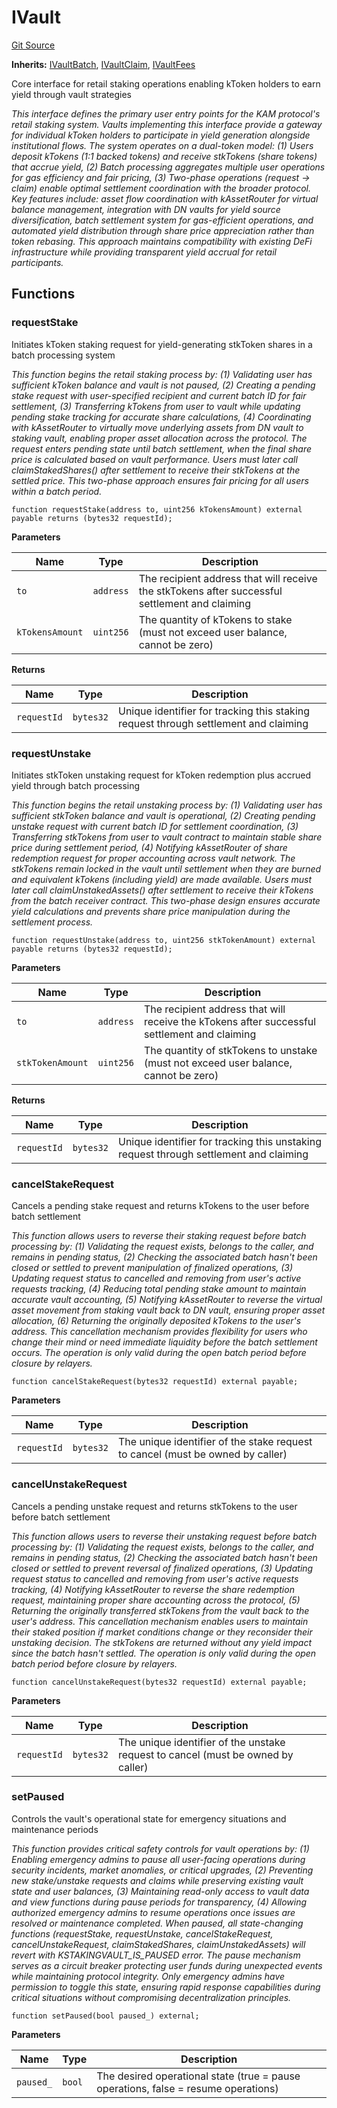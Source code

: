 # IVault
[Git Source](https://github.com/VerisLabs/KAM/blob/7810ef786f844ebd78831ee424b7ee896113d92b/src/interfaces/IVault.sol)

**Inherits:**
[IVaultBatch](/src/interfaces/IVaultBatch.sol/interface.IVaultBatch.md), [IVaultClaim](/src/interfaces/IVaultClaim.sol/interface.IVaultClaim.md), [IVaultFees](/src/interfaces/IVaultFees.sol/interface.IVaultFees.md)

Core interface for retail staking operations enabling kToken holders to earn yield through vault strategies

*This interface defines the primary user entry points for the KAM protocol's retail staking system. Vaults
implementing this interface provide a gateway for individual kToken holders to participate in yield generation
alongside institutional flows. The system operates on a dual-token model: (1) Users deposit kTokens (1:1 backed
tokens) and receive stkTokens (share tokens) that accrue yield, (2) Batch processing aggregates multiple user
operations for gas efficiency and fair pricing, (3) Two-phase operations (request → claim) enable optimal
settlement coordination with the broader protocol. Key features include: asset flow coordination with kAssetRouter
for virtual balance management, integration with DN vaults for yield source diversification, batch settlement
system for gas-efficient operations, and automated yield distribution through share price appreciation rather
than token rebasing. This approach maintains compatibility with existing DeFi infrastructure while providing
transparent yield accrual for retail participants.*


## Functions
### requestStake

Initiates kToken staking request for yield-generating stkToken shares in a batch processing system

*This function begins the retail staking process by: (1) Validating user has sufficient kToken balance
and vault is not paused, (2) Creating a pending stake request with user-specified recipient and current
batch ID for fair settlement, (3) Transferring kTokens from user to vault while updating pending stake
tracking for accurate share calculations, (4) Coordinating with kAssetRouter to virtually move underlying
assets from DN vault to staking vault, enabling proper asset allocation across the protocol. The request
enters pending state until batch settlement, when the final share price is calculated based on vault
performance. Users must later call claimStakedShares() after settlement to receive their stkTokens at
the settled price. This two-phase approach ensures fair pricing for all users within a batch period.*


```solidity
function requestStake(address to, uint256 kTokensAmount) external payable returns (bytes32 requestId);
```
**Parameters**

|Name|Type|Description|
|----|----|-----------|
|`to`|`address`|The recipient address that will receive the stkTokens after successful settlement and claiming|
|`kTokensAmount`|`uint256`|The quantity of kTokens to stake (must not exceed user balance, cannot be zero)|

**Returns**

|Name|Type|Description|
|----|----|-----------|
|`requestId`|`bytes32`|Unique identifier for tracking this staking request through settlement and claiming|


### requestUnstake

Initiates stkToken unstaking request for kToken redemption plus accrued yield through batch processing

*This function begins the retail unstaking process by: (1) Validating user has sufficient stkToken balance
and vault is operational, (2) Creating pending unstake request with current batch ID for settlement
coordination,
(3) Transferring stkTokens from user to vault contract to maintain stable share price during settlement period,
(4) Notifying kAssetRouter of share redemption request for proper accounting across vault network. The stkTokens
remain locked in the vault until settlement when they are burned and equivalent kTokens (including yield) are
made available. Users must later call claimUnstakedAssets() after settlement to receive their kTokens from
the batch receiver contract. This two-phase design ensures accurate yield calculations and prevents share
price manipulation during the settlement process.*


```solidity
function requestUnstake(address to, uint256 stkTokenAmount) external payable returns (bytes32 requestId);
```
**Parameters**

|Name|Type|Description|
|----|----|-----------|
|`to`|`address`|The recipient address that will receive the kTokens after successful settlement and claiming|
|`stkTokenAmount`|`uint256`|The quantity of stkTokens to unstake (must not exceed user balance, cannot be zero)|

**Returns**

|Name|Type|Description|
|----|----|-----------|
|`requestId`|`bytes32`|Unique identifier for tracking this unstaking request through settlement and claiming|


### cancelStakeRequest

Cancels a pending stake request and returns kTokens to the user before batch settlement

*This function allows users to reverse their staking request before batch processing by: (1) Validating
the request exists, belongs to the caller, and remains in pending status, (2) Checking the associated batch
hasn't been closed or settled to prevent manipulation of finalized operations, (3) Updating request status
to cancelled and removing from user's active requests tracking, (4) Reducing total pending stake amount
to maintain accurate vault accounting, (5) Notifying kAssetRouter to reverse the virtual asset movement
from staking vault back to DN vault, ensuring proper asset allocation, (6) Returning the originally deposited
kTokens to the user's address. This cancellation mechanism provides flexibility for users who change their
mind or need immediate liquidity before the batch settlement occurs. The operation is only valid during
the open batch period before closure by relayers.*


```solidity
function cancelStakeRequest(bytes32 requestId) external payable;
```
**Parameters**

|Name|Type|Description|
|----|----|-----------|
|`requestId`|`bytes32`|The unique identifier of the stake request to cancel (must be owned by caller)|


### cancelUnstakeRequest

Cancels a pending unstake request and returns stkTokens to the user before batch settlement

*This function allows users to reverse their unstaking request before batch processing by: (1) Validating
the request exists, belongs to the caller, and remains in pending status, (2) Checking the associated batch
hasn't been closed or settled to prevent reversal of finalized operations, (3) Updating request status
to cancelled and removing from user's active requests tracking, (4) Notifying kAssetRouter to reverse the
share redemption request, maintaining proper share accounting across the protocol, (5) Returning the originally
transferred stkTokens from the vault back to the user's address. This cancellation mechanism enables users
to maintain their staked position if market conditions change or they reconsider their unstaking decision.
The stkTokens are returned without any yield impact since the batch hasn't settled. The operation is only
valid during the open batch period before closure by relayers.*


```solidity
function cancelUnstakeRequest(bytes32 requestId) external payable;
```
**Parameters**

|Name|Type|Description|
|----|----|-----------|
|`requestId`|`bytes32`|The unique identifier of the unstake request to cancel (must be owned by caller)|


### setPaused

Controls the vault's operational state for emergency situations and maintenance periods

*This function provides critical safety controls for vault operations by: (1) Enabling emergency admins
to pause all user-facing operations during security incidents, market anomalies, or critical upgrades,
(2) Preventing new stake/unstake requests and claims while preserving existing vault state and user balances,
(3) Maintaining read-only access to vault data and view functions during pause periods for transparency,
(4) Allowing authorized emergency admins to resume operations once issues are resolved or maintenance completed.
When paused, all state-changing functions (requestStake, requestUnstake, cancelStakeRequest,
cancelUnstakeRequest,
claimStakedShares, claimUnstakedAssets) will revert with KSTAKINGVAULT_IS_PAUSED error. The pause mechanism
serves as a circuit breaker protecting user funds during unexpected events while maintaining protocol integrity.
Only emergency admins have permission to toggle this state, ensuring rapid response capabilities during critical
situations without compromising decentralization principles.*


```solidity
function setPaused(bool paused_) external;
```
**Parameters**

|Name|Type|Description|
|----|----|-----------|
|`paused_`|`bool`|The desired operational state (true = pause operations, false = resume operations)|


